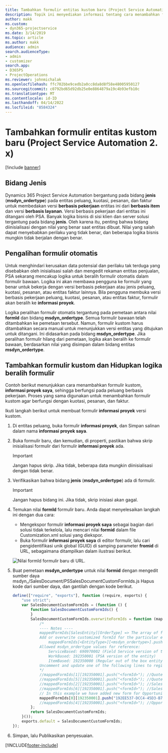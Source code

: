 ```yaml
---
title: Tambahkan formulir entitas kustom baru (Project Service Automation 2. x)
description: Topik ini menyediakan informasi tentang cara menambahkan formulir entitas kustom untuk peluang, kuotasi, pesanan, atau faktur di Dynamics 365 Project Service Automation 2. x.
author: makk
ms.custom:
- dyn365-projectservice
ms.date: 3/14/2019
ms.topic: article
ms.author: makk
audience: admin
search.audienceType:
- admin
- customizer
search.app:
- D365PS
- ProjectOperations
ms.reviewer: johnmichalak
ms.openlocfilehash: ffc702bbe9cedb2a0cc8da8d8f58e48005950127
ms.sourcegitcommit: c0792bd65d92db25e0e8864879a19c4b93efb10c
ms.translationtype: MT
ms.contentlocale: id-ID
ms.lasthandoff: 04/14/2022
ms.locfileid: "8584324"
---
```

# <a name="add-new-custom-entity-forms-project-service-automation-2x"></a>Tambahkan formulir entitas kustom baru (Project Service Automation 2. x)

[!include [banner](../../includes/psa-now-project-operations.md)]

## <a name="type-field"></a>Bidang Jenis 

Dynamics 365 Project Service Automation bergantung pada bidang **jenis** (**msdyn\_ordertype**) pada entitas peluang, kuotasi, pesanan, dan faktur untuk membedakan versi **berbasis pekerjaan** entitas ini dari **berbasis item** dan versi **berbasis layanan**. Versi berbasis pekerjaan dari entitas ini ditangani oleh PSA. Banyak logika bisnis di sisi klien dan server solusi tergantung pada bidang **jenis**. Oleh karena itu, penting bahwa bidang diinisialisasi dengan nilai yang benar saat entitas dibuat. Nilai yang salah dapat menyebabkan perilaku yang tidak benar, dan beberapa logika bisnis mungkin tidak berjalan dengan benar.

## <a name="automatic-form-switching"></a>Pengalihan formulir otomatis

Untuk menghindari kerusakan data potensial dan perilaku tak terduga yang disebabkan oleh inisialisasi salah dan mengedit rekaman entitas penjualan, PSA sekarang mencakup logika untuk beralih formulir otomatis dalam formulir bawaan. Logika ini akan membawa pengguna ke formulir yang benar untuk bekerja dengan versi berbasis pekerjaan atau jenis peluang, kuotasi, pesanan, atau entitas faktur lainnya. Bila pengguna membuka versi berbasis pekerjaan peluang, kuotasi, pesanan, atau entitas faktur, formulir akan beralih ke **informasi proyek**.

Logika peralihan formulir otomatis tergantung pada pemetaan antara nilai **formId** dan bidang **msdyn\_ordertype**. Semua formulir bawaan telah ditambahkan ke pemetaan tersebut. Namun, formulir kustom harus ditambahkan secara manual untuk menunjukkan versi entitas yang ditujukan untuk ditangani. Ini didasarkan pada bidang **msdyn\_ordertype**. Jika peralihan formulir hilang dari pemetaan, logika akan beralih ke formulir bawaan, berdasarkan nilai yang disimpan dalam bidang entitas **msdyn\_ordertype**.

## <a name="add-custom-forms-and-turn-on-the-form-switching-logic"></a>Tambahkan formulir kustom dan Hidupkan logika beralih formulir

Contoh berikut menunjukkan cara menambahkan formulir kustom, **informasi proyek saya**, sehingga berfungsi pada peluang berbasis pekerjaan. Proses yang sama digunakan untuk menambahkan formulir kustom agar berfungsi dengan kuotasi, pesanan, dan faktur.

Ikuti langkah berikut untuk membuat formulir **informasi proyek** versi kustom.

1. Di entitas peluang, buka formulir **informasi proyek**, dan Simpan salinan dalam nama **informasi proyek saya**.
2. Buka formulir baru, dan kemudian, di properti, pastikan bahwa skrip inisialisasi formulir dari formulir **informasi proyek** ada. 

    > [!IMPORTANT]
    > Jangan hapus skrip. Jika tidak, beberapa data mungkin diinisialisasi dengan tidak benar.

3. Verifikasikan bahwa bidang **jenis** (**msdyn\_ordertype**) ada di formulir. 

    > [!IMPORTANT]
    > Jangan hapus bidang ini. Jika tidak, skrip inisiasi akan gagal.

4. Temukan nilai **formId** formulir baru. Anda dapat menyelesaikan langkah ini dengan dua cara:

    - Mengekspor formulir **informasi proyek saya** sebagai bagian dari solusi tidak terkelola, lalu mencari nilai **formid** dalam file Customization.xml solusi yang diekspor.
    - Buka formulir **informasi proyek saya** di editor formulir, lalu cari pengidentifikasi unik global (GUID) di samping parameter **fromid** di URL, sebagaimana ditampilkan dalam ilustrasi berikut.

    ![Nilai formId formulir baru di URL.](media/how-to-add-custom-forms-in-v2.0.png)

5. Buat pemetaan **msdyn\_ordertype** untuk nilai **formid** dengan mengedit sumber daya msdyn\_/SalesDocument/PSSalesDocumentCustomFormIds.js Hapus kode dari sumber daya, dan gantilah dengan kode berikut.

    ```javascript
    define(["require", "exports"], function (require, exports) {
        "use strict";
        var SalesDocumentCustomFormIds = (function () {
            function SalesDocumentCustomFormIds() {
            }
            SalesDocumentCustomFormIds.overwriteFormIds = function (mappedFormIds) {
                /*
                ---- Notes ----
                mappedFormIds[SalesEntity][OrderType] => The array of forms IDs that support particular entity and order type
                Add or overwrite customized formId for the particular entity and order type by calling:
                    mappedFormIds[<EntityType>][<msdyn_ordertype>].push("<formId>");
                Allowed msdyn_ordertype values for reference:
                    ServiceBased: 690970002 (Field Service version of the entity)
                    WorkBased: 192350001 (PSA version of the entity)
                    ItemBased: 192350000 (Regular out of the box entity)
                Uncomment and update one of the following lines to register custom PSA form for required entity:
                */      
                //mappedFormIds[1][192350001].push("<formId>"); //Quote
                //mappedFormIds[5][192350001].push("<formId>"); //Quote Line
                //mappedFormIds[2][192350001].push("<formId>"); //Sales Order
                //mappedFormIds[6][192350001].push("<formId>"); //Sales Order Line
                // In this example we have added new form for Opportunity
                mappedFormIds[0][192350001].push("192EE537-DCC4-45D3-B7AF-EA694B9113D2"); //Opportunity
                //mappedFormIds[4][192350001].push("<formId>"); //Opportunity Line
            };
            return SalesDocumentCustomFormIds;
        }());
        exports.default = SalesDocumentCustomFormIds;
    });
    ```

6. Simpan, lalu Publikasikan penyesuaian.


[!INCLUDE[footer-include](../../includes/footer-banner.md)]
